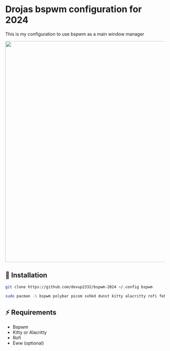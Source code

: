 # Drojas bspwm configuration for 2024
This is my configuration to use bspwm as a main window manager

<p align="center" gap="20px">
    <img src="https://res.cloudinary.com/dder8kjda/image/upload/v1728601843/Screenshot_2024-10-10_18-10-22_zcpdxc.png" width="700"/>
</p>

## 🚀 Installation

```bash
git clone https://github.com/devup2332/bspwm-2024 ~/.config bspwm
```

```bash
sudo pacman -S bspwm polybar picom sxhkd dunst kitty alacritty rofi feh xfce4-clipman-plugin thunar dolphin neovim python-setuptools ripgrep
```

## ⚡️ Requirements

- Bspwm
- Kitty or Alacritty
- Rofi
- Eww (optional)
